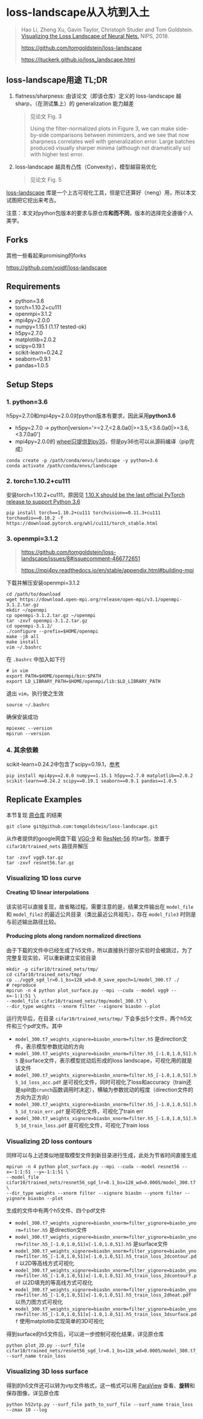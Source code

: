 # loss-landscape从入坑到入土

> Hao Li, Zheng Xu, Gavin Taylor, Christoph Studer and Tom Goldstein. [Visualizing the Loss Landscape of Neural Nets.](https://arxiv.org/abs/1712.09913) NIPS, 2018.
> 
> https://github.com/tomgoldstein/loss-landscape
>
> https://jtuckerk.github.io/loss_landscape.html

## loss-landscape用途 TL;DR

1. flatness/sharpness: 由该论文（即该仓库）定义的 loss-landscape 越 sharp，（在测试集上）的 generalization 能力越差
   > 见论文 Fig. 3
   > 
   > Using the filter-normalized plots in Figure 3, we can make side-by-side comparisons between minimizers, and we see that now sharpness correlates well with generalization error. Large batches produced visually sharper minima (although not dramatically so) with higher test error.
3. loss-landscape 越具有凸性（Convexity），模型越容易优化
   > 见论文 Fig. 5

[loss-landscape](https://github.com/tomgoldstein/loss-landscape) 库是一个上古可视化工具，但是它还算好（neng）用，所以本文试图把它挖出来考古。

注意：本文对python包版本的要求与原仓库**和而不同**，版本的选择完全遵循个人美学。

## Forks

其他一些看起来promising的forks

https://github.com/voidf/loss-landscape

## Requirements

+ python=3.6
+ torch=1.10.2+cu111
+ openmpi=3.1.2
+ mpi4py=2.0.0
+ numpy=1.15.1 (1.17 tested-ok)
+ h5py=2.7.0
+ matplotlib=2.0.2
+ scipy=0.19.1
+ scikit-learn=0.24.2
+ seaborn=0.9.1
+ pandas=1.0.5

## Setup Steps

### 1. python=3.6

h5py=2.7.0和mpi4py=2.0.0对python版本有要求，因此采用**python3.6**
- h5py=2.7.0 -> python[version='>=2.7,<2.8.0a0|>=3.5,<3.6.0a0|>=3.6,<3.7.0a0']
- mpi4py=2.0.0的 [wheel只提供到py35](https://pypi.org/project/mpi4py/2.0.0/#files)，但是py36也可以从源码编译（pip完成）

```shell
conda create -p /path/conda/envs/landscape -y python=3.6
conda activate /path/conda/envs/landscape
```

### 2. torch=1.10.2+cu111

安装torch=1.10.2+cu111，原因见 [1.10.X should be the last official PyTorch release to support Python 3.6](https://github.com/pytorch/pytorch/issues/66462)

```shell
pip install torch==1.10.2+cu111 torchvision==0.11.3+cu111 torchaudio==0.10.2 -f https://download.pytorch.org/whl/cu111/torch_stable.html
```

### 3. openmpi=3.1.2

> https://github.com/tomgoldstein/loss-landscape/issues/8#issuecomment-466772651
> 
> https://mpi4py.readthedocs.io/en/stable/appendix.html#building-mpi

下载并解压安装openmpi=3.1.2

```shell
cd /path/to/download
wget https://download.open-mpi.org/release/open-mpi/v3.1/openmpi-3.1.2.tar.gz
mkdir ~/openmpi
cp openmpi-3.1.2.tar.gz ~/openmpi
tar -zxvf openmpi-3.1.2.tar.gz
cd openmpi-3.1.2/
./configure --prefix=$HOME/openmpi
make -j8 all
make install
vim ~/.bashrc
```

在 `.bashrc` 中加入如下行

```shell
# in vim
export PATH=$HOME/openmpi/bin:$PATH
export LD_LIBRARY_PATH=$HOME/openmpi/lib:$LD_LIBRARY_PATH
```

退出 `vim`，执行使之生效

```shell
source ~/.bashrc
```

确保安装成功

```shell
mpiexec --version
mpirun --version
```

### 4. 其余依赖

scikit-learn=0.24.2中包含了scipy=0.19.1，[参考](https://pypi.org/project/scikit-learn/0.24.2/)

```shell
pip install mpi4py==2.0.0 numpy==1.15.1 h5py==2.7.0 matplotlib==2.0.2 scikit-learn==0.24.2 scipy==0.19.1 seaborn==0.9.1 pandas==1.0.5
```

## Replicate Examples

本节复现 [原仓库](https://github.com/tomgoldstein/loss-landscape) 的结果

```shell
git clone git@github.com:tomgoldstein/loss-landscape.git
```



从作者提供的google网盘下载 [VGG-9](https://drive.google.com/open?id=1jikD79HGbp6mN1qSGojsXOZEM5VAq3tH) 和 [ResNet-56](https://drive.google.com/a/cs.umd.edu/file/d/12oxkvfaKcPyyHiOevVNTBzaQ1zAFlNPX/view?usp=sharing) 的tar包，放置于 `cifar10/trained_nets` 路径并解压

```shell
tar -zxvf vgg9.tar.gz
tar -zxvf resnet56.tar.gz
```

### Visualizing 1D loss curve

#### Creating 1D linear interpolations

该实验可以直接复现，故省略过程。需要注意的是，结果文件输出在 `model_file` 和 `model_file2` 的最近公共目录（类比最近公共祖先），存在 `model_file3` 时则是与前述输出路径比较。

#### Producing plots along random normalized directions

由于下载的文件中已经生成了h5文件，所以直接执行部分实验时会被跳过，为了完整复现实验，可以重新建立实验目录

```shell
mkdir -p cifar10/trained_nets/tmp/
cd cifar10/trained_nets/tmp/
cp ../vgg9_sgd_lr=0.1_bs=128_wd=0.0_save_epoch=1/model_300.t7 ./
# reproduce
mpirun -n 4 python plot_surface.py --mpi --cuda --model vgg9 --x=-1:1:51 \
--model_file cifar10/trained_nets/tmp/model_300.t7 \
--dir_type weights --xnorm filter --xignore biasbn --plot
```

运行完毕后，在目录 `cifar10/trained_nets/tmp/` 下会多出5个文件，两个h5文件和三个pdf文件。其中
+ `model_300.t7_weights_xignore=biasbn_xnorm=filter.h5` 是direction文件，表示模型参数扰动的方向
+ `model_300.t7_weights_xignore=biasbn_xnorm=filter.h5_[-1.0,1.0,51].h5` 是surface文件，表示模型扰动后形成的loss landscape，可视化用的就是该文件
+ `model_300.t7_weights_xignore=biasbn_xnorm=filter.h5_[-1.0,1.0,51].h5_1d_loss_acc.pdf` 是可视化文件，同时可视化了loss和accuracy（train还是split由`crunch`函数调用时决定），横轴为参数扰动的程度（direction文件的方向为正方向）
+ `model_300.t7_weights_xignore=biasbn_xnorm=filter.h5_[-1.0,1.0,51].h5_1d_train_err.pdf` 是可视化文件，可视化了train err
+ `model_300.t7_weights_xignore=biasbn_xnorm=filter.h5_[-1.0,1.0,51].h5_1d_train_loss.pdf` 是可视化文件，可视化了train loss

### Visualizing 2D loss contours

同样可以与上述类似地提取模型文件到新目录进行生成，此处为节省时间直接生成

```shell
mpirun -n 4 python plot_surface.py --mpi --cuda --model resnet56 --x=-1:1:51 --y=-1:1:51 \
--model_file cifar10/trained_nets/resnet56_sgd_lr=0.1_bs=128_wd=0.0005/model_300.t7 \
--dir_type weights --xnorm filter --xignore biasbn --ynorm filter --yignore biasbn --plot
```

生成的文件中有两个h5文件、四个pdf文件
+ `model_300.t7_weights_xignore=biasbn_xnorm=filter_yignore=biasbn_ynorm=filter.h5` 是direction文件
+ `model_300.t7_weights_xignore=biasbn_xnorm=filter_yignore=biasbn_ynorm=filter.h5_[-1.0,1.0,51]x[-1.0,1.0,51].h5` 是surface文件
+ `model_300.t7_weights_xignore=biasbn_xnorm=filter_yignore=biasbn_ynorm=filter.h5_[-1.0,1.0,51]x[-1.0,1.0,51].h5_train_loss_2dcontour.pdf` 以2D等高线方式可视化
+ `model_300.t7_weights_xignore=biasbn_xnorm=filter_yignore=biasbn_ynorm=filter.h5_[-1.0,1.0,51]x[-1.0,1.0,51].h5_train_loss_2dcontourf.pdf` 以2D填充的等高线方式可视化
+ `model_300.t7_weights_xignore=biasbn_xnorm=filter_yignore=biasbn_ynorm=filter.h5_[-1.0,1.0,51]x[-1.0,1.0,51].h5_train_loss_2dheat.pdf` 以热力图方式可视化
+ `model_300.t7_weights_xignore=biasbn_xnorm=filter_yignore=biasbn_ynorm=filter.h5_[-1.0,1.0,51]x[-1.0,1.0,51].h5_train_loss_3dsurface.pdf` 使用matplotlib实现简单的3D可视化

得到surface的h5文件后，可以进一步控制可视化结果，详见原仓库

```shell
python plot_2D.py --surf_file cifar10/trained_nets/resnet56_sgd_lr=0.1_bs=128_wd=0.0005/model_300.t7_weights_xignore=biasbn_xnorm=filter_yignore=biasbn_ynorm=filter.h5_[-1.0,1.0,51]x[-1.0,1.0,51].h5 --surf_name train_loss
```

### Visualizing 3D loss surface

得到的h5文件还可以转为vtp文件格式，这一格式可以用 [ParaView](http://paraview.org/) 查看、**旋转**和保存图像，详见原仓库

```shell
python h52vtp.py --surf_file path_to_surf_file --surf_name train_loss --zmax 10 --log
```
